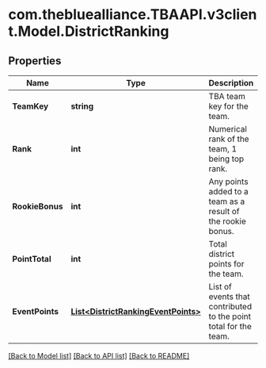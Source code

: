 
# com.thebluealliance.TBAAPI.v3client.Model.DistrictRanking

## Properties

Name | Type | Description | Notes
------------ | ------------- | ------------- | -------------
**TeamKey** | **string** | TBA team key for the team. | 
**Rank** | **int** | Numerical rank of the team, 1 being top rank. | 
**RookieBonus** | **int** | Any points added to a team as a result of the rookie bonus. | [optional] 
**PointTotal** | **int** | Total district points for the team. | 
**EventPoints** | [**List&lt;DistrictRankingEventPoints&gt;**](DistrictRankingEventPoints.md) | List of events that contributed to the point total for the team. | [optional] 

[[Back to Model list]](../README.md#documentation-for-models)
[[Back to API list]](../README.md#documentation-for-api-endpoints)
[[Back to README]](../README.md)

